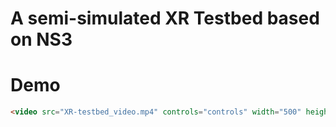 # A semi-simulated XR Testbed based on NS3 
# Demo
```HTML
<video src="XR-testbed_video.mp4" controls="controls" width="500" height="300"></video>
```
